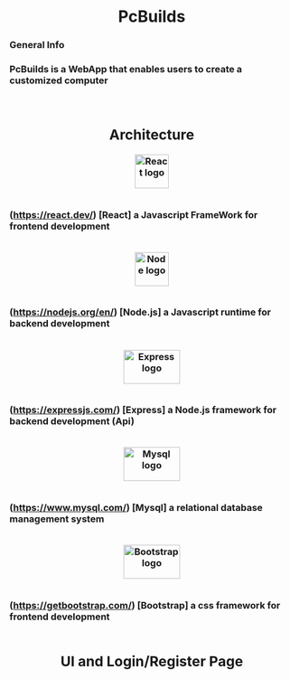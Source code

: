 <div align=center>

# PcBuilds

</div>


<h3>General Info<h3>

PcBuilds is a WebApp that enables users to create a customized computer

<br>

<div align=center>

## Architecture

</div>

<!-- react -->

<div align=center>
<img alt='React logo' src='https://avatars.githubusercontent.com/u/6412038?s=280&v=4' width='60' height='60'>
</div>
<br>

(https://react.dev/) [React] a Javascript FrameWork for frontend development
<br>
<br>

<!-- nodejs -->

<div align=center>
<img alt='Node logo' src='https://nodejs.org/static/images/logo.svg' width='60' height='60'>
</div>
<br>

(https://nodejs.org/en/) [Node.js] a Javascript runtime for backend development 
<br>
<br>

<!-- Express -->

<div align=center>
<img alt='Express logo' src='https://expressjs.com/images/express-facebook-share.png' width='100' height='60'>
</div>
<br>

(https://expressjs.com/) [Express] a Node.js framework for backend development (Api)
<br>
<br>

<!-- mysql -->

<div align=center>
<img alt='Mysql logo' src='https://www.mysql.com/common/logos/logo-mysql-170x115.png' width='100' height='60'>
</div>
<br>

(https://www.mysql.com/) [Mysql] a relational database management system
<br>
<br>

<!-- bootstrap -->

<div align=center>
<img alt='Bootstrap logo' src='https://getbootstrap.com/docs/5.0/assets/brand/bootstrap-social-logo.png' width='100' height='60'>
</div>
<br>

(https://getbootstrap.com/) [Bootstrap] a css framework for frontend development
<br>
<br>

<div align=center>

## UI and Login/Register Page

</div>






